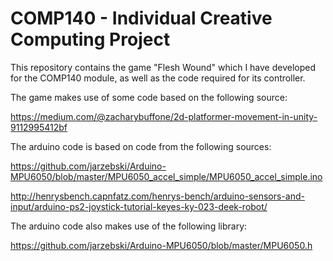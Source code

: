 # COMP140 - Individual Creative Computing Project

This repository contains the game "Flesh Wound" which I have developed for the COMP140 module, as well as the code required for its controller.

The game makes use of some code based on the following source:

https://medium.com/@zacharybuffone/2d-platformer-movement-in-unity-9112995412bf

The arduino code is based on code from the following sources:

https://github.com/jarzebski/Arduino-MPU6050/blob/master/MPU6050_accel_simple/MPU6050_accel_simple.ino

http://henrysbench.capnfatz.com/henrys-bench/arduino-sensors-and-input/arduino-ps2-joystick-tutorial-keyes-ky-023-deek-robot/

The arduino code also makes use of the following library:

https://github.com/jarzebski/Arduino-MPU6050/blob/master/MPU6050.h
